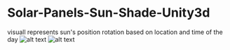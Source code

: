 # Solar-Panels-Sun-Shade-Unity3d
visuall represents sun's position rotation based on location and time of the day
![alt text](https://github.com/kiranmaya/Solar-Sun-Shade-Unity3d/blob/master/Screenshot_2.png)
![alt text](https://github.com/kiranmaya/Solar-Sun-Shade-Unity3d/blob/master/Screenshot_4.png)
